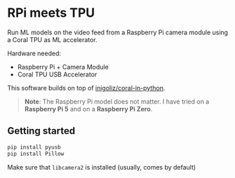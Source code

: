 # RPi meets TPU

Run ML models on the video feed from a Raspberry Pi camera module using a Coral TPU as ML accelerator.

Hardware needed:
- Raspberry Pi + Camera Module
- Coral TPU USB Accelerator

This software builds on top of [inigoliz/coral-in-python](https://github.com/inigoliz/coral-in-python).

> **Note**:
> The Raspberry Pi model does not matter. I have tried on a **Raspberry Pi 5** and on a **Raspberry Pi Zero**.

## Getting started

```python
pip install pyusb
pip install Pillow
```

Make sure that `libcamera2` is installed (usually, comes by default)




